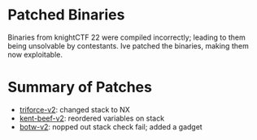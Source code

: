 # Patched Binaries

Binaries from knightCTF 22 were compiled incorrectly; leading to them being unsolvable by contestants. 
Ive patched the binaries, making them now exploitable.

# Summary of Patches

- [triforce-v2](./triforce-v2): changed stack to NX 
- [kent-beef-v2](./kentbeef-v2): reordered variables on stack
- [botw-v2](./botw-v2): nopped out stack check fail; added a gadget 
